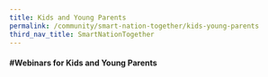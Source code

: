 ```yaml
---
title: Kids and Young Parents
permalink: /community/smart-nation-together/kids-young-parents
third_nav_title: SmartNationTogether
---
```


#### **\#Webinars for Kids and Young Parents**
